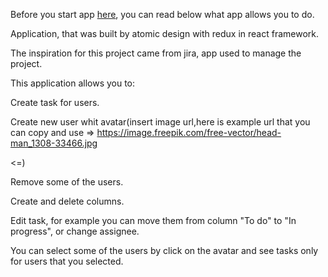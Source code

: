 Before you start app <a href="https://StefanStefanovic94.github.io/deploy-task-board">here</a>, you can read below what app allows you to do.

Application, that was built by atomic design with redux in react framework. 

The inspiration for this project came from jira, app used to manage the project.

This application allows you to:

Create task for users. 

Create new user whit avatar(insert image url,here is example url that you can copy and use => 
https://image.freepik.com/free-vector/head-man_1308-33466.jpg 

<=)

Remove some of the users.

Create and delete columns.

Edit task, for example you can move them from column "To do" to "In progress", or change assignee.

You can select some of the users by click on the avatar and see tasks only for users that you selected.


